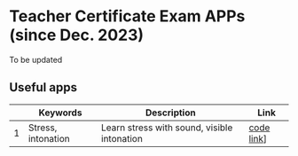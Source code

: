 # Teacher Certificate Exam APPs (since Dec. 2023)

To be updated

## Useful apps

||Keywords|Description|Link|
|---|---|---|---|
|1|Stress, intonation|Learn stress with sound, visible intonation| [code link](https://github.com/MK316/Myapps/blob/main/TCEapps/stress_intonation.ipynb)]

